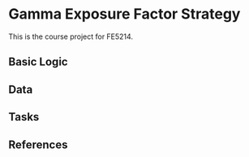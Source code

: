 # Gamma Exposure Factor Strategy

This is the course project for FE5214.

## Basic Logic


## Data


## Tasks



## References

